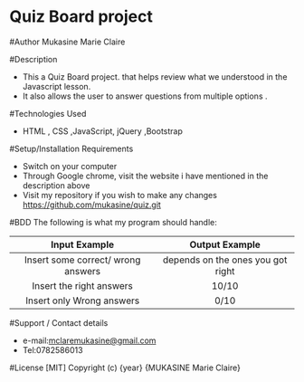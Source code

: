  # Quiz Board project


#Author
Mukasine Marie Claire

#Description
* This a Quiz Board project. that helps review what we understood in the Javascript lesson.
* It also allows the user to answer  questions from multiple options . 


#Technologies Used
* HTML , CSS ,JavaScript, jQuery ,Bootstrap

#Setup/Installation Requirements
* Switch on your computer
* Through Google chrome, visit the website i have mentioned in the description above
* Visit my repository if you wish to make any changes https://github.com/mukasine/quiz.git

#BDD
The following is what my program should handle:


|Input Example                      | Output Example                    |
| :-------------------------------: | :-------------------------------: |	
|Insert some correct/ wrong answers	| depends on the ones you got right |
|Insert the right answers           | 10/10                             |
|Insert only Wrong answers          | 0/10                              | 

	

#Support / Contact details
* e-mail:mclaremukasine@gmail.com
* Tel:0782586013

#License
[MIT] Copyright (c) {year} {MUKASINE Marie Claire}